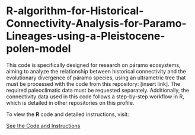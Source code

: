 # R-algorithm-for-Historical-Connectivity-Analysis-for-Paramo-Lineages-using-a-Pleistocene-polen-model

This code is specifically designed for research on páramo ecosystems, aiming to analyze the relationship between historical connectivity and the evolutionary divergence of páramo species, using an ultrametric tree that must be processed with the code from this repository: [insert link]. The required paleoclimatic data must be requested separately. Additionally, the connectivity data used in this code follows a step-by-step workflow in R, which is detailed in other repositories on this profile.

To view the **R** code and detailed instructions, visit:

[See the Code and Instructions](https://innerhaze.github.io/R-Algorithm-for-Historical-Connectivity-Analysis-of-Paramo-Lineages-in-the-Pleistocene/)
